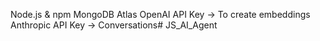 Node.js & npm
MongoDB Atlas
OpenAI API Key -> To create embeddings
Anthropic API Key -> Conversations# JS_AI_Agent
